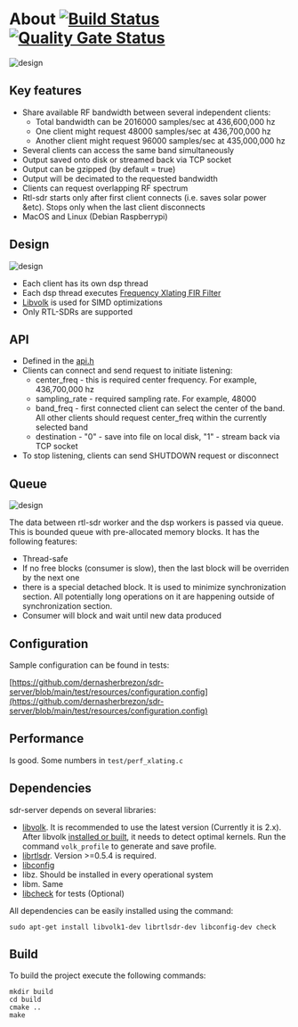 # About [![Build Status](https://travis-ci.com/dernasherbrezon/sdr-server.svg?branch=main)](https://travis-ci.com/dernasherbrezon/sdr-server) [![Quality Gate Status](https://sonarcloud.io/api/project_badges/measure?project=dernasherbrezon_sdr-server&metric=alert_status)](https://sonarcloud.io/dashboard?id=dernasherbrezon_sdr-server)

![design](/docs/dsp.jpg?raw=true)

## Key features

 * Share available RF bandwidth between several independent clients:
   * Total bandwidth can be 2016000 samples/sec at 436,600,000 hz
   * One client might request 48000 samples/sec at 436,700,000 hz
   * Another client might request 96000 samples/sec at 435,000,000 hz
 * Several clients can access the same band simultaneously
 * Output saved onto disk or streamed back via TCP socket
 * Output can be gzipped (by default = true)
 * Output will be decimated to the requested bandwidth
 * Clients can request overlapping RF spectrum
 * Rtl-sdr starts only after first client connects (i.e. saves solar power &etc). Stops only when the last client disconnects
 * MacOS and Linux (Debian Raspberrypi)
 
## Design

![design](/docs/threads.png?raw=true)

 * Each client has its own dsp thread
 * Each dsp thread executes [Frequency Xlating FIR Filter](http://blog.sdr.hu/grblocks/xlating-fir.html)
 * [Libvolk](https://www.libvolk.org) is used for SIMD optimizations
 * Only RTL-SDRs are supported
 
## API

 * Defined in the [api.h](https://github.com/dernasherbrezon/sdr-server/blob/main/src/api.h)
 * Clients can connect and send request to initiate listening:
   * center_freq - this is required center frequency. For example, 436,700,000 hz
   * sampling_rate - required sampling rate. For example, 48000
   * band\_freq - first connected client can select the center of the band. All other clients should request center\_freq within the currently selected band
   * destination - "0" - save into file on local disk, "1" - stream back via TCP socket
 * To stop listening, clients can send SHUTDOWN request or disconnect
 
## Queue

![design](/docs/queue.png?raw=true)

The data between rtl-sdr worker and the dsp workers is passed via queue. This is bounded queue with pre-allocated memory blocks. It has the following features:

 * Thread-safe
 * If no free blocks (consumer is slow), then the last block will be overriden by the next one
 * there is a special detached block. It is used to minimize synchronization section. All potentially long operations on it are happening outside of synchronization section.
 * Consumer will block and wait until new data produced
 
## Configuration

Sample configuration can be found in tests:

[https://github.com/dernasherbrezon/sdr-server/blob/main/test/resources/configuration.config](https://github.com/dernasherbrezon/sdr-server/blob/main/test/resources/configuration.config)

## Performance

Is good. Some numbers in ```test/perf_xlating.c```
 
## Dependencies

sdr-server depends on several libraries:

 * [libvolk](https://www.libvolk.org). It is recommended to use the latest version (Currently it is 2.x). After libvolk [installed or built](https://github.com/gnuradio/volk#building-on-most-x86-32-bit-and-64-bit-platforms), it needs to detect optimal kernels. Run the command ```volk_profile``` to generate and save profile.
 * [librtlsdr](https://github.com/dernasherbrezon/librtlsdr). Version >=0.5.4 is required.
 * [libconfig](https://hyperrealm.github.io/libconfig/libconfig_manual.html)
 * libz. Should be installed in every operational system
 * libm. Same
 * [libcheck](https://libcheck.github.io/check/) for tests (Optional)
 
All dependencies can be easily installed using the command:

```
sudo apt-get install libvolk1-dev librtlsdr-dev libconfig-dev check
```

## Build

To build the project execute the following commands:

```
mkdir build
cd build
cmake ..
make
```
